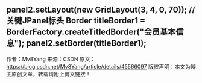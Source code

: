 panel2.setLayout(new GridLayout(3, 4, 0, 70));
        //关键JPanel标头
        Border titleBorder1 = BorderFactory.createTitledBorder("会员基本信息");
        panel2.setBorder(titleBorder1);
--------------------- 
作者：Mv8Yang 
来源：CSDN 
原文：https://blog.csdn.net/Mv8Yang/article/details/45566097 
版权声明：本文为博主原创文章，转载请附上博文链接！
